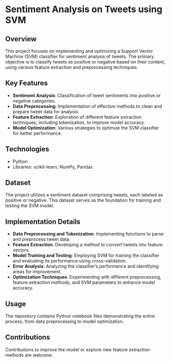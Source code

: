 # Sentiment Analysis on Tweets using SVM

## Overview
This project focuses on implementing and optimizing a Support Vector Machine (SVM) classifier for sentiment analysis of tweets. The primary objective is to classify tweets as positive or negative based on their content, using various feature extraction and preprocessing techniques.

## Key Features
- **Sentiment Analysis**: Classification of tweet sentiments into positive or negative categories.
- **Data Preprocessing**: Implementation of effective methods to clean and prepare tweet data for analysis.
- **Feature Extraction**: Exploration of different feature extraction techniques, including tokenization, to improve model accuracy.
- **Model Optimization**: Various strategies to optimize the SVM classifier for better performance.

## Technologies
- Python
- Libraries: scikit-learn, NumPy, Pandas

## Dataset
The project utilizes a sentiment dataset comprising tweets, each labeled as positive or negative. This dataset serves as the foundation for training and testing the SVM model.

## Implementation Details
- **Data Preprocessing and Tokenization**: Implementing functions to parse and preprocess tweet data.
- **Feature Extraction**: Developing a method to convert tweets into feature vectors.
- **Model Training and Testing**: Employing SVM for training the classifier and evaluating its performance using cross-validation.
- **Error Analysis**: Analyzing the classifier’s performance and identifying areas for improvement.
- **Optimization Techniques**: Experimenting with different preprocessing, feature extraction methods, and SVM parameters to enhance model accuracy.

## Usage
The repository contains Python notebook files demonstrating the entire process, from data preprocessing to model optimization.

## Contributions
Contributions to improve the model or explore new feature extraction methods are welcome.

